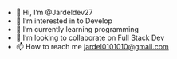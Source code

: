 - 👋 Hi, I’m @Jardeldev27
- 👀 I’m interested in to Develop
- 🌱 I’m currently learning programming
- 💞️ I’m looking to collaborate on Full Stack Dev
- 📫 How to reach me jardel0101010@gmail.com

<!---
Jardeldev27/Jardeldev27 is a ✨ special ✨ repository because its `README.md` (this file) appears on your GitHub profile.
You can click the Preview link to take a look at your changes.
--->
